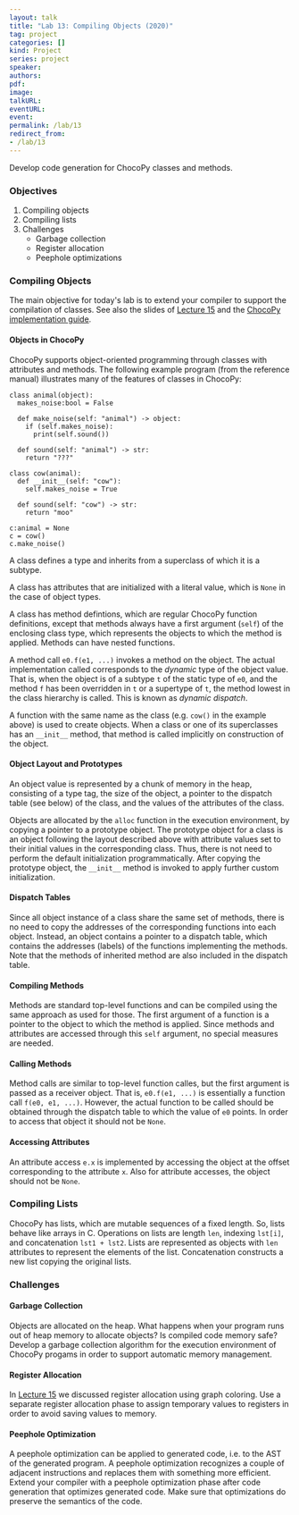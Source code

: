 ```yaml
---
layout: talk
title: "Lab 13: Compiling Objects (2020)"
tag: project
categories: []
kind: Project
series: project
speaker:
authors:
pdf:
image:
talkURL:
eventURL:
event:
permalink: /lab/13
redirect_from:
- /lab/13
---
```


Develop code generation for ChocoPy classes and methods.

### Objectives

  1. Compiling objects
  1. Compiling lists
  3. Challenges
     - Garbage collection
     - Register allocation
     - Peephole optimizations

### Compiling Objects

The main objective for today's lab is to extend your compiler to support the compilation of classes.
See also the slides of [Lecture 15]({{site.baseurl}}/lecture/15) and the [ChocoPy implementation guide](https://chocopy.org/chocopy_implementation_guide.pdf).

#### Objects in ChocoPy

ChocoPy supports object-oriented programming through classes with attributes and methods.
The following example program (from the reference manual) illustrates many of the features of classes in ChocoPy:

```
class animal(object):
  makes_noise:bool = False

  def make_noise(self: "animal") -> object:
    if (self.makes_noise):
      print(self.sound())

  def sound(self: "animal") -> str:
    return "???"

class cow(animal):
  def __init__(self: "cow"):
    self.makes_noise = True

  def sound(self: "cow") -> str:
    return "moo"

c:animal = None
c = cow()
c.make_noise()
```

A class defines a type and inherits from a superclass of which it is a subtype.

A class has attributes that are initialized with a literal value, which is `None` in the case of object types.

A class has method defintions, which are regular ChocoPy function definitions, except that methods always have a first argument (`self`) of the enclosing class type, which represents the objects to which the method is applied.
Methods can have nested functions.

A method call `e0.f(e1, ...)` invokes a method on the object. The actual implementation called corresponds to the _dynamic_ type of the object value. That is, when the object is of a subtype `t` of the static type of `e0`, and the method `f` has been overridden in `t` or a supertype of `t`, the method lowest in the class hierarchy is called. This is known as _dynamic dispatch_.

A function with the same name as the class (e.g. `cow()` in the example above) is used to create objects.
When a class or one of its superclasses has an `__init__` method, that method is called implicitly on construction of the object.

#### Object Layout and Prototypes

An object value is represented by a chunk of memory in the heap, consisting of a type tag, the size of the object, a pointer to the dispatch table (see below) of the class, and the values of the attributes of the class.

Objects are allocated by the `alloc` function in the execution environment, by copying a pointer to a prototype object.
The prototype object for a class is an object following the layout described above with attribute values set to their initial values in the corresponding class.
Thus, there is not need to perform the default initialization programmatically.
After copying the prototype object, the `__init__` method is invoked to apply further custom initialization.

#### Dispatch Tables

Since all object instance of a class share the same set of methods, there is no need to copy the addresses of the corresponding functions into each object.
Instead, an object contains a pointer to a dispatch table, which contains the addresses (labels) of the functions implementing the methods.
Note that the methods of inherited method are also included in the dispatch table.

#### Compiling Methods

Methods are standard top-level functions and can be compiled using the same approach as used for those.
The first argument of a function is a pointer to the object to which the method is applied.
Since methods and attributes are accessed through this `self` argument, no special measures are needed.

#### Calling Methods

Method calls are similar to top-level function calles, but the first argument is passed as a receiver object.
That is, `e0.f(e1, ...)` is essentially a function call `f(e0, e1, ...)`.
However, the actual function to be called should be obtained through the dispatch table to which the value of `e0` points.
In order to access that object it should not be `None`.

#### Accessing Attributes

An attribute access `e.x` is implemented by accessing the object at the offset corresponding to the attribute `x`.
Also for attribute accesses, the object should not be `None`.

### Compiling Lists

ChocoPy has lists, which are mutable sequences of a fixed length. So, lists behave like arrays in C. Operations on lists are length `len`, indexing `lst[i]`, and concatenation `lst1 + lst2`.
Lists are represented as objects with `len` attributes to represent the elements of the list.
Concatenation constructs a new list copying the original lists.

### Challenges

#### Garbage Collection

Objects are allocated on the heap. What happens when your program runs out of heap memory to allocate objects? Is compiled code memory safe? Develop a garbage collection algorithm for the execution environment of ChocoPy progams in order to support automatic memory management.

#### Register Allocation

In [Lecture 15]({{site.baseurl}}/lecture/15) we discussed register allocation using graph coloring. Use a separate register allocation phase to assign temporary values to registers in order to avoid saving values to memory.

#### Peephole Optimization

A peephole optimization can be applied to generated code, i.e. to the  AST of the generated program. A peephole optimization recognizes a couple of adjacent instructions and replaces them with something more efficient.
Extend your compiler with a peephole optimization phase after code generation that optimizes generated code.
Make sure that optimizations do preserve the semantics of the code.

